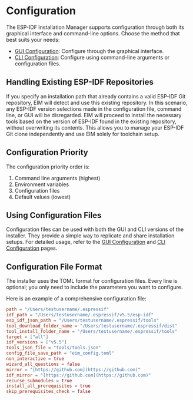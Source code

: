 # Configuration

The ESP-IDF Installation Manager supports configuration through both its graphical interface and command-line options. Choose the method that best suits your needs:

- [GUI Configuration](./gui_configuration.md): Configure through the graphical interface.
- [CLI Configuration](./cli_configuration.md): Configure using command-line arguments or configuration files.

## Handling Existing ESP-IDF Repositories
If you specify an installation path that already contains a valid ESP-IDF Git repository, EIM will detect and use this existing repository. In this scenario, any ESP-IDF version selections made in the configuration file, command line, or GUI will be disregarded. EIM will proceed to install the necessary tools based on the version of ESP-IDF found in the existing repository, without overwriting its contents. This allows you to manage your ESP-IDF Git clone independently and use EIM solely for toolchain setup.

## Configuration Priority

The configuration priority order is:
1. Command line arguments (highest)
2. Environment variables
3. Configuration files
4. Default values (lowest)

## Using Configuration Files

Configuration files can be used with both the GUI and CLI versions of the installer. They provide a simple way to replicate and share installation setups. For detailed usage, refer to the [GUI Configuration](./gui_configuration.md) and [CLI Configuration](./cli_configuration.md) pages.

## Configuration File Format

The installer uses the TOML format for configuration files. Every line is optional; you only need to include the parameters you want to configure.

Here is an example of a comprehensive configuration file:

```toml
path = "/Users/testusername/.espressif"
idf_path = "/Users/testusername/.espressif/v5.5/esp-idf"
esp_idf_json_path = "/Users/testusername/.espressif/tools"
tool_download_folder_name = "/Users/testusername/.espressif/dist"
tool_install_folder_name = "/Users/testusername/.espressif/tools"
target = ["all"]
idf_versions = ["v5.5"]
tools_json_file = "tools/tools.json"
config_file_save_path = "eim_config.toml"
non_interactive = true
wizard_all_questions = false
mirror = "[https://github.com](https://github.com)"
idf_mirror = "[https://github.com](https://github.com)"
recurse_submodules = true
install_all_prerequisites = true
skip_prerequisites_check = false
```
